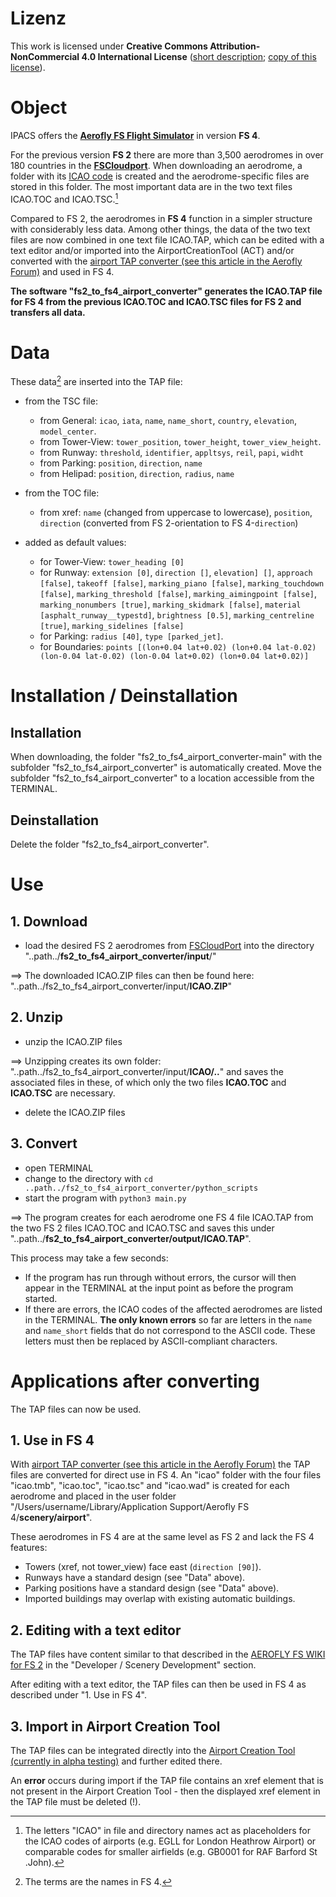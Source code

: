# Lizenz

This work is licensed under **Creative Commons Attribution-NonCommercial 4.0 International License** ([short description](https://creativecommons.org/licenses/by-nc/4.0/deed.en); [copy of this license](https://creativecommons.org/licenses/by-nc/4.0/legalcode)).


# Object

IPACS offers the **[Aerofly FS Flight Simulator](https://www.aerofly.com)** in version **FS 4**.

For the previous version **FS 2** there are more than 3,500 aerodromes in over 180 countries in the **[FSCloudport](https://www.fscloudport.com)**. When downloading an aerodrome, a folder with its [ICAO code](https://en.wikipedia.org/wiki/ICAO_airport_code) is created and the aerodrome-specific files are stored in this folder. The most important data are in the two text files ICAO.TOC and ICAO.TSC.[^1]

Compared to FS 2, the aerodromes in **FS 4** function in a simpler structure with considerably less data. Among other things, the data of the two text files are now combined in one text file ICAO.TAP, which can be edited with a text editor and/or imported into the AirportCreationTool (ACT) and/or converted with the [airport TAP converter (see this article in the Aerofly Forum)](https://www.aerofly.com/community/forum/index.php?thread/19827-aerofly-fs-airport-creation-tool-early-alpha-version-work-in-progress/&postID=123276#post123276) and used in FS 4.

**The software "fs2_to_fs4_airport_converter" generates the ICAO.TAP file for FS 4 from the previous ICAO.TOC and ICAO.TSC files for FS 2 and transfers all data.**

[^1]: The letters "ICAO" in file and directory names act as placeholders for the ICAO codes of airports (e.g. EGLL for London Heathrow Airport) or comparable codes for smaller airfields (e.g. GB0001 for RAF Barford St .John).


# Data

These data[^2] are inserted into the TAP file:

* from the TSC file:
  * from General: `icao`, `iata`, `name`, `name_short`, `country`, `elevation`, `model_center`.
  * from Tower-View: `tower_position`, `tower_height`, `tower_view_height`.
  * from Runway: `threshold`, `identifier`, `appltsys`, `reil`, `papi`, `widht` 
  * from Parking: `position`, `direction`, `name`
  * from Helipad: `position`, `direction`, `radius`, `name`

* from the TOC file:
  * from xref: `name` (changed from uppercase to lowercase), `position`, `direction` (converted from FS 2-orientation to FS 4-`direction`)

* added as default values:
  * for Tower-View: `tower_heading [0]`
  * for Runway: `extension [0]`, `direction []`, `elevation] []`, `approach [false]`, `takeoff [false]`, `marking_piano [false]`, `marking_touchdown [false]`, `marking_threshold [false]`, `marking_aimingpoint [false]`, `marking_nonumbers [true]`, `marking_skidmark [false]`, `material [asphalt_runway__typestd]`, `brightness [0.5]`, `marking_centreline [true]`, `marking_sidelines [false]`
  * for Parking: `radius [40]`, `type [parked_jet]`.
  * for Boundaries: `points [(lon+0.04 lat+0.02) (lon+0.04 lat-0.02) (lon-0.04 lat-0.02) (lon-0.04 lat+0.02) (lon+0.04 lat+0.02)]`

[^2]: The terms are the names in FS 4.

# Installation / Deinstallation

## Installation

When downloading, the folder "fs2_to_fs4_airport_converter-main" with the subfolder "fs2_to_fs4_airport_converter" is automatically created. Move the subfolder "fs2_to_fs4_airport_converter" to a location accessible from the TERMINAL.

## Deinstallation

Delete the folder "fs2_to_fs4_airport_converter".


# Use

## 1. Download

* load the desired FS 2 aerodromes from [FSCloudPort](https://www.fscloudport.com) into the directory "..path../**fs2_to_fs4_airport_converter/input**/"

==> The downloaded ICAO.ZIP files can then be found here: "..path../fs2_to_fs4_airport_converter/input/**ICAO.ZIP**"

## 2. Unzip

* unzip the ICAO.ZIP files

==> Unzipping creates its own folder: "..path../fs2_to_fs4_airport_converter/input/**ICAO/..**" and saves the associated files in these, of which only the two files **ICAO.TOC** and **ICAO.TSC** are necessary.

* delete the ICAO.ZIP files

## 3. Convert

* open TERMINAL
* change to the directory with `cd ..path../fs2_to_fs4_airport_converter/python_scripts`
* start the program with `python3 main.py`

==> The program creates for each aerodrome one FS 4 file ICAO.TAP from the two FS 2 files ICAO.TOC and ICAO.TSC and saves this under "..path../**fs2_to_fs4_airport_converter/output/ICAO.TAP**".

This process may take a few seconds:
- If the program has run through without errors, the cursor will then appear in the TERMINAL at the input point as before the program started.
- If there are errors, the ICAO codes of the affected aerodromes are listed in the TERMINAL. **The only known errors** so far are letters in the `name` and `name_short` fields that do not correspond to the ASCII code. These letters must then be replaced by ASCII-compliant characters.


# Applications after converting

The TAP files can now be used.

## 1. Use in FS 4

With [airport TAP converter (see this article in the Aerofly Forum)](https://www.aerofly.com/community/forum/index.php?thread/19827-aerofly-fs-airport-creation-tool-early-alpha-version-work-in-progress/&postID=123276#post123276) the TAP files are converted for direct use in FS 4. An "icao" folder with the four files "icao.tmb", "icao.toc", "icao.tsc" and "icao.wad" is created for each aerodrome and placed in the user folder "/Users/username/Library/Application Support/Aerofly FS 4/**scenery/airport**".

These aerodromes in FS 4 are at the same level as FS 2 and lack the FS 4 features:
* Towers (xref, not tower_view) face east (`direction [90]`).
* Runways have a standard design (see "Data" above).
* Parking positions have a standard design (see "Data" above).
* Imported buildings may overlap with existing automatic buildings.

## 2. Editing with a text editor

The TAP files have content similar to that described in the [AEROFLY FS WIKI for FS 2]([https://www.aerofly.com/dokuwiki/doku.php/start]) in the "Developer / Scenery Development" section.

After editing with a text editor, the TAP files can then be used in FS 4 as described under "1. Use in FS 4".

## 3. Import in Airport Creation Tool

The TAP files can be integrated directly into the [Airport Creation Tool (currently in alpha testing)](https://tap-user.aerofly.com) and further edited there.

An **error** occurs during import if the TAP file contains an xref element that is not present in the Airport Creation Tool - then the displayed xref element in the TAP file must be deleted (!).
